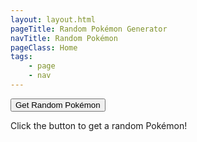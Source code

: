 ```yaml
---
layout: layout.html
pageTitle: Random Pokémon Generator
navTitle: Random Pokémon
pageClass: Home
tags:
    - page
    - nav
---
```


<button id="random-pokemon">Get Random Pokémon</button>
<div id="pokemon-stats">
    <p>Click the button to get a random Pokémon!</p>
    <img id="pokemon-image" src="" alt="">
    <h2 id="pokemon-name"></h2>
    <p id="pokemon-height"></p>
    <p id="pokemon-weight"></p>
    <p id="pokemon-type"></p>
    <p id="pokemon-abilities"></p>
    <p id="pokemon-evolution"></p>
</div>